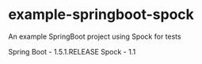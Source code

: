 # example-springboot-spock
An example SpringBoot project using Spock for tests

Spring Boot - 1.5.1.RELEASE
Spock - 1.1
